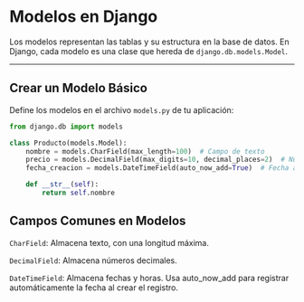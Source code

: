 # Modelos en Django

Los modelos representan las tablas y su estructura en la base de datos. En Django, cada modelo es una clase que hereda de `django.db.models.Model`.

---

## Crear un Modelo Básico

Define los modelos en el archivo `models.py` de tu aplicación:

```python
from django.db import models

class Producto(models.Model):
    nombre = models.CharField(max_length=100)  # Campo de texto
    precio = models.DecimalField(max_digits=10, decimal_places=2)  # Número decimal
    fecha_creacion = models.DateTimeField(auto_now_add=True)  # Fecha automática al crear

    def __str__(self):
        return self.nombre
```
## Campos Comunes en Modelos

`CharField`: Almacena texto, con una longitud máxima.

`DecimalField`: Almacena números decimales.

`DateTimeField`: Almacena fechas y horas. Usa auto_now_add para registrar automáticamente la fecha al crear el registro.

